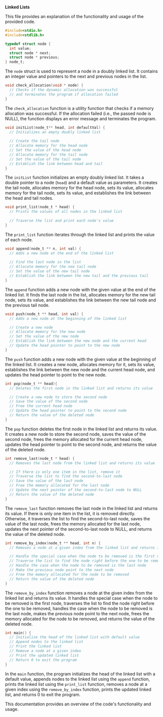 **Linked Lists**

This file provides an explanation of the functionality and usage of the provided code.

```c
#include<stdio.h>
#include<stdlib.h>

typedef struct node {
  int value;
  struct node * next;
  struct node * previous;  
} node_t;
```

The `node` struct is used to represent a node in a doubly linked list. It contains an integer value and pointers to the next and previous nodes in the list.

```c
void check_allocation(void * node) {
  // Checks if the dynamic allocation was successful
  // and terminates the program if allocation failed
}
```

The `check_allocation` function is a utility function that checks if a memory allocation was successful. If the allocation failed (i.e., the passed node is NULL), the function displays an error message and terminates the program.

```c
void initList(node_t** head, int defaultVal) {
  // Initializes an empty doubly linked list
  
  // Create the tail node
  // Allocate memory for the head node
  // Set the value of the head node
  // Allocate memory for the tail node
  // Set the value of the tail node
  // Establish the link between head and tail
}
```

The `initList` function initializes an empty doubly linked list. It takes a double pointer to a node (`head`) and a default value as parameters. It creates the tail node, allocates memory for the head node, sets its value, allocates memory for the tail node, sets its value, and establishes the link between the head and tail nodes.

```c
void print_list(node_t * head) {
  // Prints the values of all nodes in the linked list
  
  // Traverse the list and print each node's value
}
```

The `print_list` function iterates through the linked list and prints the value of each node.

```c
void append(node_t ** n, int val) {
  // Adds a new node at the end of the linked list
  
  // Find the last node in the list
  // Allocate memory for the new tail node
  // Set the value of the new tail node
  // Establish the link between the new tail and the previous tail
}
```

The `append` function adds a new node with the given value at the end of the linked list. It finds the last node in the list, allocates memory for the new tail node, sets its value, and establishes the link between the new tail node and the previous tail node.

```c
void push(node_t ** head, int val) {
  // Adds a new node at the beginning of the linked list

  // Create a new node
  // Allocate memory for the new node
  // Set the value of the new node
  // Establish the link between the new node and the current head
  // Update the head pointer to point to the new node
}
```

The `push` function adds a new node with the given value at the beginning of the linked list. It creates a new node, allocates memory for it, sets its value, establishes the link between the new node and the current head node, and updates the head pointer to point to the new node.

```c
int pop(node_t ** head){
  // Deletes the first node in the linked list and returns its value

  // Create a new node to store the second node
  // Save the value of the second node
  // Free the current head node
  // Update the head pointer to point to the second node
  // Return the value of the deleted node
}
```

The `pop` function deletes the first node in the linked list and returns its value. It creates a new node to store the second node, saves the value of the second node, frees the memory allocated for the current head node, updates the head pointer to point to the second node, and returns the value of the deleted node.

```c
int remove_last(node_t * head) {
  // Removes the last node from the linked list and returns its value

  // If there is only one item in the list, remove it
  // Traverse the list to find the second-to-last node
  // Save the value of the last node
  // Free the memory allocated for the last node
  // Update the next pointer of the second-to-last node to NULL
  // Return the value of the deleted node
}
```

The `remove_last` function removes the last node in the linked list and returns its value. If there is only one item in the list, it is removed directly. Otherwise, it traverses the list to find the second-to-last node, saves the value of the last node, frees the memory allocated for the last node, updates the next pointer of the second-to-last node to NULL, and returns the value of the deleted node.

```c
int remove_by_index(node_t ** head, int n) {
  // Removes a node at a given index from the linked list and returns its value

  // Handle the special case when the node to be removed is the first node
  // Traverse the list to find the node right before the one to be removed
  // Handle the case when the node to be removed is the last node
  // Make the previous node point to the next node
  // Free the memory allocated for the node to be removed
  // Return the value of the deleted node
}
```

The `remove_by_index` function removes a node at the given index from the linked list and returns its value. It handles the special case when the node to be removed is the first node, traverses the list to find the node right before the one to be removed, handles the case when the node to be removed is the last node, makes the previous node point to the next node, frees the memory allocated for the node to be removed, and returns the value of the deleted node.

```c
int main() {
  // Initialize the head of the linked list with default value
  // Append nodes to the linked list
  // Print the linked list
  // Remove a node at a given index
  // Print the updated linked list
  // Return 0 to exit the program
}
```

In the `main` function, the program initializes the head of the linked list with a default value, appends nodes to the linked list using the `append` function, prints the linked list using the `print_list` function, removes a node at a given index using the `remove_by_index` function, prints the updated linked list, and returns 0 to exit the program.

This documentation provides an overview of the code's functionality and usage.
